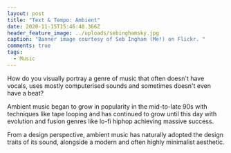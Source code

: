 ```yaml
---
layout: post
title: "Text & Tempo: Ambient"
date: 2020-11-15T15:46:48.366Z
header_feature_image: ../uploads/sebinghamsky.jpg
caption: "Banner image courtesy of Seb Ingham (Me!) on Flickr. "
comments: true
tags:
  - Music
---
```

How do you visually portray a genre of music that often doesn't have vocals, uses mostly computerised sounds and sometimes doesn't even have a beat? 

Ambient music began to grow in popularity in the mid-to-late 90s with techniques like tape looping and has continued to grow until this day with evolution and fusion genres like lo-fi hiphop achieving massive success. 

From a design perspective, ambient music has naturally adopted the design traits of its sound, alongside a modern and often highly minimalist aesthetic.